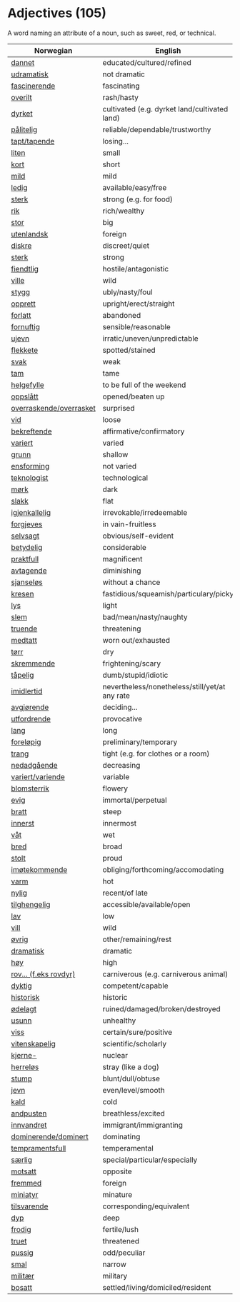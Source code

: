 # Adjectives (105)

A word naming an attribute of a noun, such as sweet, red, or technical.

| Norwegian | English |
| --- | --- |
| [dannet](https://www.ordnett.no/search?language=no&phrase=dannet) | educated/cultured/refined |
| [udramatisk](https://www.ordnett.no/search?language=no&phrase=udramatisk) | not dramatic |
| [fascinerende](https://www.ordnett.no/search?language=no&phrase=fascinerende) | fascinating |
| [overilt](https://www.ordnett.no/search?language=no&phrase=overilt) | rash/hasty |
| [dyrket](https://www.ordnett.no/search?language=no&phrase=dyrket) | cultivated (e.g. dyrket land/cultivated land) |
| [pålitelig](https://www.ordnett.no/search?language=no&phrase=pålitelig) | reliable/dependable/trustworthy |
| [tapt/tapende](https://www.ordnett.no/search?language=no&phrase=tapt/tapende) | losing... |
| [liten](https://www.ordnett.no/search?language=no&phrase=liten) | small |
| [kort](https://www.ordnett.no/search?language=no&phrase=kort) | short |
| [mild](https://www.ordnett.no/search?language=no&phrase=mild) | mild |
| [ledig](https://www.ordnett.no/search?language=no&phrase=ledig) | available/easy/free |
| [sterk](https://www.ordnett.no/search?language=no&phrase=sterk) | strong (e.g. for food) |
| [rik](https://www.ordnett.no/search?language=no&phrase=rik) | rich/wealthy |
| [stor](https://www.ordnett.no/search?language=no&phrase=stor) | big |
| [utenlandsk](https://www.ordnett.no/search?language=no&phrase=utenlandsk) | foreign |
| [diskre](https://www.ordnett.no/search?language=no&phrase=diskre) | discreet/quiet |
| [sterk](https://www.ordnett.no/search?language=no&phrase=sterk) | strong |
| [fiendtlig](https://www.ordnett.no/search?language=no&phrase=fiendtlig) | hostile/antagonistic |
| [ville](https://www.ordnett.no/search?language=no&phrase=ville) | wild |
| [stygg](https://www.ordnett.no/search?language=no&phrase=stygg) | ubly/nasty/foul |
| [opprett](https://www.ordnett.no/search?language=no&phrase=opprett) | upright/erect/straight |
| [forlatt](https://www.ordnett.no/search?language=no&phrase=forlatt) | abandoned |
| [fornuftig](https://www.ordnett.no/search?language=no&phrase=fornuftig) | sensible/reasonable |
| [ujevn](https://www.ordnett.no/search?language=no&phrase=ujevn) | irratic/uneven/unpredictable |
| [flekkete](https://www.ordnett.no/search?language=no&phrase=flekkete) | spotted/stained |
| [svak](https://www.ordnett.no/search?language=no&phrase=svak) | weak |
| [tam](https://www.ordnett.no/search?language=no&phrase=tam) | tame |
| [helgefylle](https://www.ordnett.no/search?language=no&phrase=helgefylle) | to be full of the weekend |
| [oppslått](https://www.ordnett.no/search?language=no&phrase=oppslått) | opened/beaten up |
| [overraskende/overrasket](https://www.ordnett.no/search?language=no&phrase=overraskende/overrasket) | surprised |
| [vid](https://www.ordnett.no/search?language=no&phrase=vid) | loose |
| [bekreftende](https://www.ordnett.no/search?language=no&phrase=bekreftende) | affirmative/confirmatory |
| [variert](https://www.ordnett.no/search?language=no&phrase=variert) | varied |
| [grunn](https://www.ordnett.no/search?language=no&phrase=grunn) | shallow |
| [ensforming](https://www.ordnett.no/search?language=no&phrase=ensforming) | not varied |
| [teknologist](https://www.ordnett.no/search?language=no&phrase=teknologist) | technological |
| [mørk](https://www.ordnett.no/search?language=no&phrase=mørk) | dark |
| [slakk](https://www.ordnett.no/search?language=no&phrase=slakk) | flat |
| [igjenkallelig](https://www.ordnett.no/search?language=no&phrase=igjenkallelig) | irrevokable/irredeemable |
| [forgjeves](https://www.ordnett.no/search?language=no&phrase=forgjeves) | in vain-fruitless |
| [selvsagt](https://www.ordnett.no/search?language=no&phrase=selvsagt) | obvious/self-evident |
| [betydelig](https://www.ordnett.no/search?language=no&phrase=betydelig) | considerable |
| [praktfull](https://www.ordnett.no/search?language=no&phrase=praktfull) | magnificent |
| [avtagende](https://www.ordnett.no/search?language=no&phrase=avtagende) | diminishing |
| [sjanseløs](https://www.ordnett.no/search?language=no&phrase=sjanseløs) | without a chance |
| [kresen](https://www.ordnett.no/search?language=no&phrase=kresen) | fastidious/squeamish/particulary/picky |
| [lys](https://www.ordnett.no/search?language=no&phrase=lys) | light |
| [slem](https://www.ordnett.no/search?language=no&phrase=slem) | bad/mean/nasty/naughty |
| [truende](https://www.ordnett.no/search?language=no&phrase=truende) | threatening |
| [medtatt](https://www.ordnett.no/search?language=no&phrase=medtatt) | worn out/exhausted |
| [tørr](https://www.ordnett.no/search?language=no&phrase=tørr) | dry |
| [skremmende](https://www.ordnett.no/search?language=no&phrase=skremmende) | frightening/scary |
| [tåpelig](https://www.ordnett.no/search?language=no&phrase=tåpelig) | dumb/stupid/idiotic |
| [imidlertid](https://www.ordnett.no/search?language=no&phrase=imidlertid) | nevertheless/nonetheless/still/yet/at any rate |
| [avgjørende](https://www.ordnett.no/search?language=no&phrase=avgjørende) | deciding... |
| [utfordrende](https://www.ordnett.no/search?language=no&phrase=utfordrende) | provocative |
| [lang](https://www.ordnett.no/search?language=no&phrase=lang) | long |
| [foreløpig](https://www.ordnett.no/search?language=no&phrase=foreløpig) | preliminary/temporary |
| [trang](https://www.ordnett.no/search?language=no&phrase=trang) | tight (e.g. for clothes or a room) |
| [nedadgående](https://www.ordnett.no/search?language=no&phrase=nedadgående) | decreasing |
| [variert/variende](https://www.ordnett.no/search?language=no&phrase=variert/variende) | variable |
| [blomsterrik](https://www.ordnett.no/search?language=no&phrase=blomsterrik) | flowery |
| [evig](https://www.ordnett.no/search?language=no&phrase=evig) | immortal/perpetual |
| [bratt](https://www.ordnett.no/search?language=no&phrase=bratt) | steep |
| [innerst](https://www.ordnett.no/search?language=no&phrase=innerst) | innermost |
| [våt](https://www.ordnett.no/search?language=no&phrase=våt) | wet |
| [bred](https://www.ordnett.no/search?language=no&phrase=bred) | broad |
| [stolt](https://www.ordnett.no/search?language=no&phrase=stolt) | proud |
| [imøtekommende](https://www.ordnett.no/search?language=no&phrase=imøtekommende) | obliging/forthcoming/accomodating |
| [varm](https://www.ordnett.no/search?language=no&phrase=varm) | hot |
| [nylig](https://www.ordnett.no/search?language=no&phrase=nylig) | recent/of late |
| [tilghengelig](https://www.ordnett.no/search?language=no&phrase=tilghengelig) | accessible/available/open |
| [lav](https://www.ordnett.no/search?language=no&phrase=lav) | low |
| [vill](https://www.ordnett.no/search?language=no&phrase=vill) | wild |
| [øvrig](https://www.ordnett.no/search?language=no&phrase=øvrig) | other/remaining/rest |
| [dramatisk](https://www.ordnett.no/search?language=no&phrase=dramatisk) | dramatic |
| [høy](https://www.ordnett.no/search?language=no&phrase=høy) | high |
| [rov... (f.eks rovdyr)](https://www.ordnett.no/search?language=no&phrase=rov...%20(f.eks%20rovdyr)) | carniverous (e.g. carniverous animal) |
| [dyktig](https://www.ordnett.no/search?language=no&phrase=dyktig) | competent/capable |
| [historisk](https://www.ordnett.no/search?language=no&phrase=historisk) | historic |
| [ødelagt](https://www.ordnett.no/search?language=no&phrase=ødelagt) | ruined/damaged/broken/destroyed |
| [usunn](https://www.ordnett.no/search?language=no&phrase=usunn) | unhealthy |
| [viss](https://www.ordnett.no/search?language=no&phrase=viss) | certain/sure/positive |
| [vitenskapelig](https://www.ordnett.no/search?language=no&phrase=vitenskapelig) | scientific/scholarly |
| [kjerne-](https://www.ordnett.no/search?language=no&phrase=kjerne-) | nuclear |
| [herreløs](https://www.ordnett.no/search?language=no&phrase=herreløs) | stray (like a dog) |
| [stump](https://www.ordnett.no/search?language=no&phrase=stump) | blunt/dull/obtuse |
| [jevn](https://www.ordnett.no/search?language=no&phrase=jevn) | even/level/smooth |
| [kald](https://www.ordnett.no/search?language=no&phrase=kald) | cold |
| [andpusten](https://www.ordnett.no/search?language=no&phrase=andpusten) | breathless/excited |
| [innvandret](https://www.ordnett.no/search?language=no&phrase=innvandret) | immigrant/immigranting |
| [dominerende/dominert](https://www.ordnett.no/search?language=no&phrase=dominerende/dominert) | dominating |
| [tempramentsfull](https://www.ordnett.no/search?language=no&phrase=tempramentsfull) | temperamental |
| [særlig](https://www.ordnett.no/search?language=no&phrase=særlig) | special/particular/especially |
| [motsatt](https://www.ordnett.no/search?language=no&phrase=motsatt) | opposite |
| [fremmed](https://www.ordnett.no/search?language=no&phrase=fremmed) | foreign |
| [miniatyr](https://www.ordnett.no/search?language=no&phrase=miniatyr) | minature |
| [tilsvarende](https://www.ordnett.no/search?language=no&phrase=tilsvarende) | corresponding/equivalent |
| [dyp](https://www.ordnett.no/search?language=no&phrase=dyp) | deep |
| [frodig](https://www.ordnett.no/search?language=no&phrase=frodig) | fertile/lush |
| [truet](https://www.ordnett.no/search?language=no&phrase=truet) | threatened |
| [pussig](https://www.ordnett.no/search?language=no&phrase=pussig) | odd/peculiar |
| [smal](https://www.ordnett.no/search?language=no&phrase=smal) | narrow |
| [militær](https://www.ordnett.no/search?language=no&phrase=militær) | military |
| [bosatt](https://www.ordnett.no/search?language=no&phrase=bosatt) | settled/living/domiciled/resident |

